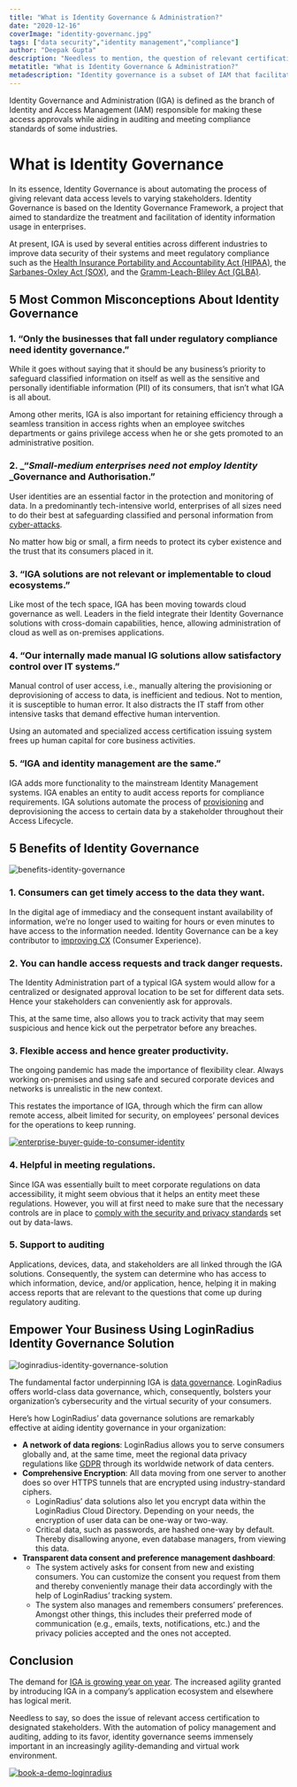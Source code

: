 ```yaml
---
title: "What is Identity Governance & Administration?"
date: "2020-12-16"
coverImage: "identity-governanc.jpg"
tags: ["data security","identity management","compliance"]
author: "Deepak Gupta"
description: "Needless to mention, the question of relevant certification of access to specified stakeholders also applies. In an increasingly agility-intensive and virtual work environment, identity governance seems immensely relevant with the automation of policy management and auditing, adding to its benefit."
metatitle: "What is Identity Governance & Administration?"
metadescription: "Identity governance is a subset of IAM that facilitates the use of digital identity in enterprises. Know how businesses can adhere to protocols and maintain safety."
---
```


Identity Governance and Administration (IGA) is defined as the branch of Identity and Access Management (IAM) responsible for making these access approvals while aiding in auditing and meeting compliance standards of some industries.

# What is Identity Governance


In its essence, Identity Governance is about automating the process of giving relevant data access levels to varying stakeholders. Identity Governance is based on the Identity Governance Framework, a project that aimed to standardize the treatment and facilitation of identity information usage in enterprises. 


At present, IGA is used by several entities across different industries to improve data security of their systems and meet regulatory compliance such as the [Health Insurance Portability and Accountability Act (HIPAA)](https://www.cdc.gov/phlp/publications/topic/hipaa.html), the [Sarbanes-Oxley Act (SOX)](https://www.congress.gov/bill/107th-congress/house-bill/3763), and the [Gramm-Leach-Bliley Act (GLBA)](http://Gramm-Leach-Bliley%20Act%20|%20Federal%20Trade%20Commission%20(ftc.gov)).


## 5 Most Common Misconceptions About Identity Governance


### 1. “Only the businesses that fall under regulatory compliance need identity governance.”

While it goes without saying that it should be any business’s priority to safeguard classified information on itself as well as the sensitive and personally identifiable information (PII) of its consumers, that isn’t what IGA is all about. 

Among other merits, IGA is also important for retaining efficiency through a seamless transition in access rights when an employee switches departments or gains privilege access when he or she gets promoted to an administrative position.


### 2. _“_Small-medium enterprises need not employ Identity_ _Governance and Authorisation.”

User identities are an essential factor in the protection and monitoring of data. In a predominantly tech-intensive world, enterprises of all sizes need to do their best at safeguarding classified and personal information from [cyber-attacks](https://www.loginradius.com/blog/start-with-identity/2019/10/cybersecurity-attacks-business/). 

No matter how big or small, a firm needs to protect its cyber existence and the trust that its consumers placed in it.


### 3. “IGA solutions are not relevant or implementable to cloud ecosystems.”

Like most of the tech space, IGA has been moving towards cloud governance as well. Leaders in the field integrate their Identity Governance solutions with cross-domain capabilities, hence, allowing administration of cloud as well as on-premises applications.


### 4. “Our internally made manual IG solutions allow satisfactory control over IT systems.”

Manual control of user access, i.e., manually altering the provisioning or deprovisioning of access to data, is inefficient and tedious. Not to mention, it is susceptible to human error. It also distracts the IT staff from other intensive tasks that demand effective human intervention. 

Using an automated and specialized access certification issuing system frees up human capital for core business activities.


### 5. “IGA and identity management are the same.”

IGA adds more functionality to the mainstream Identity Management systems. IGA enables an entity to audit access reports for compliance requirements. IGA solutions automate the process of [provisioning](https://www.loginradius.com/provisioning/) and deprovisioning the access to certain data by a stakeholder throughout their Access Lifecycle.


## 5 Benefits of Identity Governance


![benefits-identity-governance](benefits-identity-governance.png)

### 1. Consumers can get timely access to the data they want.

In the digital age of immediacy and the consequent instant availability of information, we’re no longer used to waiting for hours or even minutes to have access to the information needed. Identity Governance can be a key contributor to [improving CX](https://www.loginradius.com/blog/start-with-identity/2019/11/improve-customer-experience-ecommerce/) (Consumer Experience).


### 2. You can handle access requests and track danger requests.

The Identity Administration part of a typical IGA system would allow for a centralized or designated approval location to be set for different data sets. Hence your stakeholders can conveniently ask for approvals. 

This, at the same time, also allows you to track activity that may seem suspicious and hence kick out the perpetrator before any breaches.


### 3. Flexible access and hence greater productivity.

The ongoing pandemic has made the importance of flexibility clear. Always working on-premises and using safe and secured corporate devices and networks is unrealistic in the new context. 

This restates the importance of IGA, through which the firm can allow remote access, albeit limited for security, on employees’ personal devices for the operations to keep running.


[![enterprise-buyer-guide-to-consumer-identity](enterprise-buyer-guide-to-consumer-identity.png)](https://www.loginradius.com/resource/the-enterprise-buyers-guide-to-consumer-identity/)


### 4. Helpful in meeting regulations.

Since IGA was essentially built to meet corporate regulations on data accessibility, it might seem obvious that it helps an entity meet these regulations. However, you will at first need to make sure that the necessary controls are in place to [comply with the security and privacy standards](https://www.loginradius.com/blog/start-with-identity/2020/03/how-loginradius-helps-enterprises-stay-ccpa-compliant-in-2020/) set out by data-laws.


### 5. Support to auditing

Applications, devices, data, and stakeholders are all linked through the IGA solutions. Consequently, the system can determine who has access to which information, device, and/or application, hence, helping it in making access reports that are relevant to the questions that come up during regulatory auditing.


## Empower Your Business Using LoginRadius Identity Governance Solution


![loginradius-identity-governance-solution](loginradius-identity-governance-solution.png)

The fundamental factor underpinning IGA is [data governance](https://www.loginradius.com/blog/start-with-identity/2020/07/data-governance-best-practices/). LoginRadius offers world-class data governance, which, consequently, bolsters your organization’s cybersecurity and the virtual security of your consumers.

Here’s how LoginRadius’ data governance solutions are remarkably effective at aiding identity governance in your organization:



*   **A network of data regions**: LoginRadius allows you to serve consumers globally and, at the same time, meet the regional data privacy regulations like [GDPR](https://gdpr-info.eu/) through its worldwide network of data centers.
*   **Comprehensive Encryption**: All data moving from one server to another does so over HTTPS tunnels that are encrypted using industry-standard ciphers.
    *   LoginRadius’ data solutions also let you encrypt data within the LoginRadius Cloud Directory. Depending on your needs, the encryption of user data can be one-way or two-way.
    *   Critical data, such as passwords, are hashed one-way by default. Thereby disallowing anyone, even database managers, from viewing this data.
*   **Transparent data consent and preference management dashboard**: 
    *   The system actively asks for consent from new and existing consumers. You can customize the consent you request from them and thereby conveniently manage their data accordingly with the help of LoginRadius’ tracking system.
    *   The system also manages and remembers consumers’ preferences. Amongst other things, this includes their preferred mode of communication (e.g., emails, texts, notifications, etc.) and the privacy policies accepted and the ones not accepted.


## Conclusion

The demand for [IGA is growing year on year](https://dagorettinews.com/identity-governance-and-administration-market-overview-manufacturing-industry-statistics-analysis-top-trends-present-history-future-and-forecast-2028/). The increased agility granted by introducing IGA in a company’s application ecosystem and elsewhere has logical merit. 

Needless to say, so does the issue of relevant access certification to designated stakeholders. With the automation of policy management and auditing, adding to its favor, identity governance seems immensely important in an increasingly agility-demanding and virtual work environment.


[![book-a-demo-loginradius](../../assets/book-a-demo-loginradius.png)](https://www.loginradius.com/book-a-demo/)
